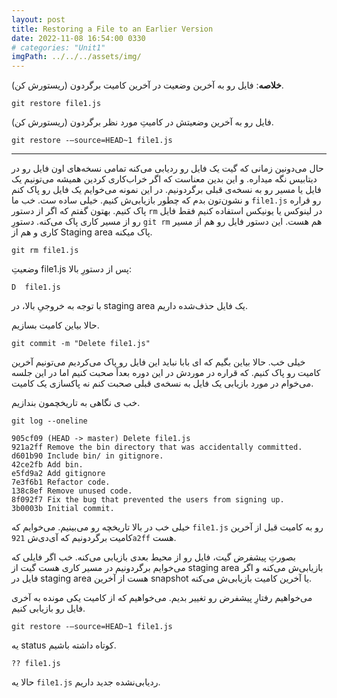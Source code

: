 ```yaml
---
layout: post
title: Restoring a File to an Earlier Version
date: 2022-11-08 16:54:00 0330
# categories: "Unit1"
imgPath: ../../../assets/img/
---
```


**خلاصه**: فایل رو به آخرین وضعیت در آخرین کامیت برگردون (ریستورش کن).

```
git restore file1.js
```

فایل رو به آخرین وضعیتش در کامیتِ مورد نظر برگردون (ریستورش کن).

```
git restore -—source=HEAD~1 file1.js
```

---

حال می‌دونین زمانی که گیت یک فایل رو ردیابی می‌کنه تمامی نسخه‌های اون فایل رو در دیتابیس نگه میداره. و این بدین معناست که اگر خراب‌کاری کردین همیشه می‌تونیم یک فایل یا مسیر رو به نسخه‌ی قبلی برگردونیم. در این نمونه می‌خوایم یک فایل رو پاک کنم و نشون‌تون بدم که چطور بازیابی‌ش کنیم. خیلی ساده ست. خب ما `file1.js` رو قراره پاک کنیم. بهتون گفتم که اگر از دستور `rm` در لینوکس یا یونیکس استفاده کنیم فقط فایل رو از مسیر کاری پاک می‌کنه. دستورِ `git rm` هم هست. این دستور فایل رو هم از مسیر کاری و هم از Staging area پاک میکنه.

```
git rm file1.js
```

وضعیتِ file1.js پس از دستورِ بالا:

```
D  file1.js
```

با توجه به خروجیِ بالا، در staging area یک فایل حذف‌شده داریم. 

حالا بیاین کامیت بسازیم.

```
git commit -m "Delete file1.js"
```

خیلی خب. حالا بیاین بگیم که ای بابا نباید این فایل رو پاک می‌کردیم می‌تونیم آخرین کامیت رو پاک کنیم. که قراره در موردش در این دوره بعداً صحبت کنیم اما در این جلسه می‌خوام در مورد بازیابی یک فایل به نسخه‌ی قبلی صحبت کنم نه پاکسازی یک کامیت.

 خب ی نگاهی به تاریخچمون بندازیم.

```
git log --oneline
```

```
905cf09 (HEAD -> master) Delete file1.js
921a2ff Remove the bin directory that was accidentally committed.
d601b90 Include bin/ in gitignore.
42ce2fb Add bin.
e5fd9a2 Add gitignore
7e3f6b1 Refactor code.
138c8ef Remove unused code.
8f092f7 Fix the bug that prevented the users from signing up.
3b0003b Initial commit.
```

خیلی خب در بالا تاریخچه رو می‌بینیم. می‌خوایم که `file1.js` رو به کامیت قبل از آخرین کامیت برگردونیم که آی‌دی‌ش `921a2ff` هست. 

بصورتِ پیشفرض گیت، فایل رو از محیط بعدی بازیابی می‌کنه. خب اگر فایلی که می‌خوایم برگردونیم در مسیر کاری هست گیت از staging area بازیابی‌ش می‌کنه و اگر فایل در staging area هست از آخرین snapshot یا آخرین کامیت بازیابی‌ش می‌کنه.

می‌خواهیم رفتارِ‌ پیشفرض رو تغییر بدیم. می‌خواهیم که از کامیت یکی‌ مونده به آخری فایل رو بازیابی کنیم. 

```
git restore -—source=HEAD~1 file1.js
```

یه status کوتاه داشته باشیم.

```
?? file1.js
```

حالا یه `file1.js` ردیابی‌نشده جدید داریم.